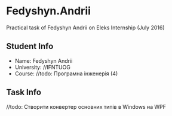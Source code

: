 # Fedyshyn.Andrii
Practical task of Fedyshyn Andrii on Eleks Internship (July 2016)

## Student Info
  
 * Name: Fedyshyn Andrii
 * University: //IFNTUOG
 * Course: //todo: Програмна інженерія (4) 
  
## Task Info
  
 //todo: Створити конвертер основних типів в Windows на WPF
